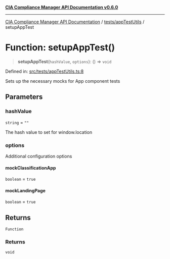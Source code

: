 [**CIA Compliance Manager API Documentation v0.6.0**](../../../README.md)

***

[CIA Compliance Manager API Documentation](../../../modules.md) / [tests/appTestUtils](../README.md) / setupAppTest

# Function: setupAppTest()

> **setupAppTest**(`hashValue`, `options`): () => `void`

Defined in: [src/tests/appTestUtils.ts:8](https://github.com/Hack23/cia-compliance-manager/blob/32fe683007dd7fe1aa6b244d2353e60fab4f51de/src/tests/appTestUtils.ts#L8)

Sets up the necessary mocks for App component tests

## Parameters

### hashValue

`string` = `""`

The hash value to set for window.location

### options

Additional configuration options

#### mockClassificationApp

`boolean` = `true`

#### mockLandingPage

`boolean` = `true`

## Returns

`Function`

### Returns

`void`
